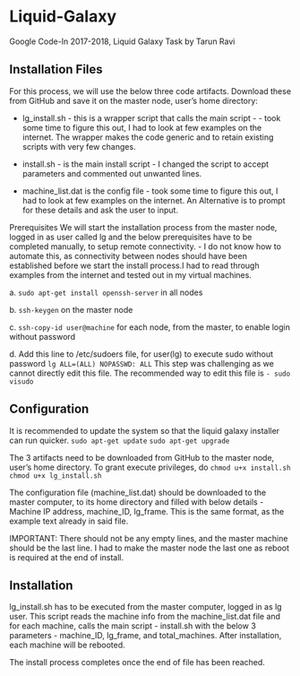 # Liquid-Galaxy
Google Code-In 2017-2018, Liquid Galaxy Task by Tarun Ravi

## Installation Files
For this process, we will use the below three code artifacts. Download these from GitHub and save it on the master node, user’s home directory:
+ lg_install.sh - this is a wrapper script that calls the main script - - took some time to figure this out, I had to look at few examples on the internet. The wrapper makes the code generic and to retain existing scripts with very few changes.

+ install.sh - is the main install script - I changed the script to accept parameters and commented out unwanted lines.

+ machine_list.dat is the config file - took some time to figure this out, I had to look at few examples on the internet. An Alternative is to prompt for these details and ask the user to input.

Prerequisites
We will start the installation process from the master node, logged in as user called lg and the below prerequisites have to be completed manually, to setup remote connectivity. - I do not know how to automate this, as connectivity between nodes should have been established before we start the install process.I had to read through examples from the internet and tested out in my virtual machines.

  a. ```sudo apt-get install openssh-server``` in all nodes
  
  b. ```ssh-keygen``` on the master node
  
  c. ```ssh-copy-id user@machine``` for each node, from the master, to enable login without password
  
  d. Add this line to /etc/sudoers file, for user(lg) to execute sudo without password ```lg ALL=(ALL) NOPASSWD: ALL``` This step was     challenging as we cannot directly edit this file. The recommended way to edit this file is ```- sudo visudo```
  
  
## Configuration
It is recommended to update the system so that the liquid galaxy installer can run quicker.
```sudo apt-get update```
```sudo apt-get upgrade```

The 3 artifacts need to be downloaded from GitHub to the master node, user’s home directory.
To grant execute privileges, do 
```chmod u+x install.sh```
```chmod u+x lg_install.sh```

The configuration file (machine_list.dat) should be downloaded to the master computer, to its home directory and filled with below details - Machine IP address, machine_ID, lg_frame. This is the same format, as the example text already in said file. 

IMPORTANT: There should not be any empty lines, and the master machine should be the last line. I had to make the master node the last one as reboot is required at the end of install.

## Installation
lg_install.sh has to be executed from the master computer, logged in as lg user. This script reads the machine info from the machine_list.dat file and for each machine, calls the main script - install.sh with the below 3 parameters - machine_ID, lg_frame, and total_machines. After installation, each machine will be rebooted.

The install process completes once the end of file has been reached.
